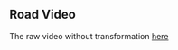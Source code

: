 ## Road Video 
The raw video without transformation [here](https://drive.google.com/drive/folders/19fY7-MJe3_JFC4jGh2zi9qGAcSL5CHVG?usp=sharing) 
